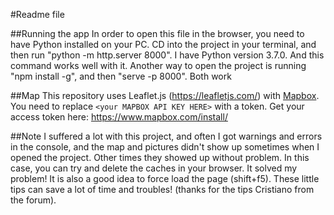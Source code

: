 ﻿#Readme file

##Running the app
In order to open this file in the browser, you need to have Python installed on your PC. CD into the project in your terminal, and then run "python -m http.server 8000". I have Python version 3.7.0. And this command works well with it. Another way to open the project is running "npm install -g", and then "serve -p 8000". Both work

##Map
This repository uses Leaflet.js (https://leafletjs.com/) with [Mapbox](https://www.mapbox.com/). You need to replace `<your MAPBOX API KEY HERE>` with a token. Get your access token here: https://www.mapbox.com/install/


##Note
I suffered a lot with this project, and often I got warnings and errors in the console, and the map and pictures didn't show up sometimes when I opened the project. Other times they showed up without problem. In this case, you can try and delete the caches in your browser. It solved my problem! It is also a good idea to force load the page (shift+f5). These little tips can save a lot of time and troubles! (thanks for the tips Cristiano from the forum).


